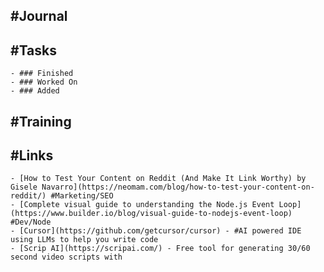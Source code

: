 ## #Journal
## #Tasks
	- ### Finished
	- ### Worked On
	- ### Added
## #Training
## #Links
	- [How to Test Your Content on Reddit (And Make It Link Worthy) by Gisele Navarro](https://neomam.com/blog/how-to-test-your-content-on-reddit/) #Marketing/SEO
	- [Complete visual guide to understanding the Node.js Event Loop](https://www.builder.io/blog/visual-guide-to-nodejs-event-loop) #Dev/Node
	- [Cursor](https://github.com/getcursor/cursor) - #AI powered IDE using LLMs to help you write code
	- [Scrip AI](https://scripai.com/) - Free tool for generating 30/60 second video scripts with
